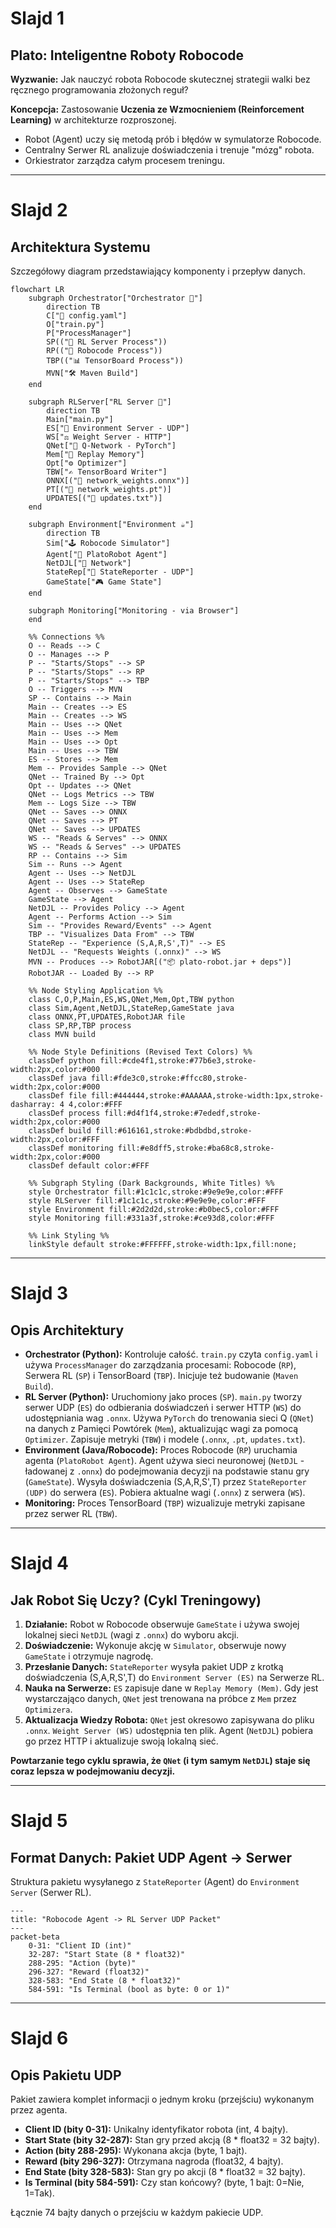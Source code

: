 # Slajd 1

## Plato: Inteligentne Roboty Robocode

**Wyzwanie:** Jak nauczyć robota Robocode skutecznej strategii walki bez ręcznego programowania złożonych reguł?

**Koncepcja:** Zastosowanie **Uczenia ze Wzmocnieniem (Reinforcement Learning)** w architekturze rozproszonej.

* Robot (Agent) uczy się metodą prób i błędów w symulatorze Robocode.
* Centralny Serwer RL analizuje doświadczenia i trenuje "mózg" robota.
* Orkiestrator zarządza całym procesem treningu.

---

# Slajd 2

## Architektura Systemu

Szczegółowy diagram przedstawiający komponenty i przepływ danych.

```mermaid
flowchart LR
    subgraph Orchestrator["Orchestrator 🐍"]
        direction TB
        C["📄 config.yaml"]
        O["train.py"]
        P["ProcessManager"]
        SP(("🧠 RL Server Process"))
        RP(("🤖 Robocode Process"))
        TBP(("📊 TensorBoard Process"))
        MVN["🛠️ Maven Build"]
    end

    subgraph RLServer["RL Server 🐍"]
        direction TB
        Main["main.py"]
        ES["📨 Environment Server - UDP"]
        WS["⚖️ Weight Server - HTTP"]
        QNet["🧠 Q-Network - PyTorch"]
        Mem["💾 Replay Memory"]
        Opt["⚙️ Optimizer"]
        TBW["✍️ TensorBoard Writer"]
        ONNX[("📄 network_weights.onnx")]
        PT[("💾 network_weights.pt")]
        UPDATES[("📄 updates.txt")]
    end

    subgraph Environment["Environment ☕"]
        direction TB
        Sim["🕹️ Robocode Simulator"]
        Agent["🤖 PlatoRobot Agent"]
        NetDJL["🧠 Network"]
        StateRep["📡 StateReporter - UDP"]
        GameState["🎮 Game State"]
    end

    subgraph Monitoring["Monitoring - via Browser"]
    end

    %% Connections %%
    O -- Reads --> C
    O -- Manages --> P
    P -- "Starts/Stops" --> SP
    P -- "Starts/Stops" --> RP
    P -- "Starts/Stops" --> TBP
    O -- Triggers --> MVN
    SP -- Contains --> Main
    Main -- Creates --> ES
    Main -- Creates --> WS
    Main -- Uses --> QNet
    Main -- Uses --> Mem
    Main -- Uses --> Opt
    Main -- Uses --> TBW
    ES -- Stores --> Mem
    Mem -- Provides Sample --> QNet
    QNet -- Trained By --> Opt
    Opt -- Updates --> QNet
    QNet -- Logs Metrics --> TBW
    Mem -- Logs Size --> TBW
    QNet -- Saves --> ONNX
    QNet -- Saves --> PT
    QNet -- Saves --> UPDATES
    WS -- "Reads & Serves" --> ONNX
    WS -- "Reads & Serves" --> UPDATES
    RP -- Contains --> Sim
    Sim -- Runs --> Agent
    Agent -- Uses --> NetDJL
    Agent -- Uses --> StateRep
    Agent -- Observes --> GameState
    GameState --> Agent
    NetDJL -- Provides Policy --> Agent
    Agent -- Performs Action --> Sim
    Sim -- "Provides Reward/Events" --> Agent
    TBP -- "Visualizes Data From" --> TBW
    StateRep -- "Experience (S,A,R,S',T)" --> ES
    NetDJL -- "Requests Weights (.onnx)" --> WS
    MVN -- Produces --> RobotJAR[("📦 plato-robot.jar + deps")]
    RobotJAR -- Loaded By --> RP

    %% Node Styling Application %%
    class C,O,P,Main,ES,WS,QNet,Mem,Opt,TBW python
    class Sim,Agent,NetDJL,StateRep,GameState java
    class ONNX,PT,UPDATES,RobotJAR file
    class SP,RP,TBP process
    class MVN build

    %% Node Style Definitions (Revised Text Colors) %%
    classDef python fill:#cde4f1,stroke:#77b6e3,stroke-width:2px,color:#000
    classDef java fill:#fde3c0,stroke:#ffcc80,stroke-width:2px,color:#000  
    classDef file fill:#444444,stroke:#AAAAAA,stroke-width:1px,stroke-dasharray: 4 4,color:#FFF  
    classDef process fill:#d4f1f4,stroke:#7ededf,stroke-width:2px,color:#000
    classDef build fill:#616161,stroke:#bdbdbd,stroke-width:2px,color:#FFF  
    classDef monitoring fill:#e8dff5,stroke:#ba68c8,stroke-width:2px,color:#000
    classDef default color:#FFF

    %% Subgraph Styling (Dark Backgrounds, White Titles) %%
    style Orchestrator fill:#1c1c1c,stroke:#9e9e9e,color:#FFF
    style RLServer fill:#1c1c1c,stroke:#9e9e9e,color:#FFF
    style Environment fill:#2d2d2d,stroke:#b0bec5,color:#FFF
    style Monitoring fill:#331a3f,stroke:#ce93d8,color:#FFF

    %% Link Styling %%
    linkStyle default stroke:#FFFFFF,stroke-width:1px,fill:none;

```

---

# Slajd 3

## Opis Architektury

* **Orchestrator (Python):** Kontroluje całość. `train.py` czyta `config.yaml` i używa `ProcessManager` do zarządzania procesami: Robocode (`RP`), Serwera RL (`SP`) i TensorBoard (`TBP`). Inicjuje też budowanie (`Maven Build`).
* **RL Server (Python):** Uruchomiony jako proces (`SP`). `main.py` tworzy serwer UDP (`ES`) do odbierania doświadczeń i serwer HTTP (`WS`) do udostępniania wag `.onnx`. Używa `PyTorch` do trenowania sieci Q (`QNet`) na danych z Pamięci Powtórek (`Mem`), aktualizując wagi za pomocą `Optimizer`. Zapisuje metryki (`TBW`) i modele (`.onnx`, `.pt`, `updates.txt`).
* **Environment (Java/Robocode):** Proces Robocode (`RP`) uruchamia agenta (`PlatoRobot Agent`). Agent używa sieci neuronowej (`NetDJL` - ładowanej z `.onnx`) do podejmowania decyzji na podstawie stanu gry (`GameState`). Wysyła doświadczenia (S,A,R,S',T) przez `StateReporter (UDP)` do serwera (`ES`). Pobiera aktualne wagi (`.onnx`) z serwera (`WS`).
* **Monitoring:** Proces TensorBoard (`TBP`) wizualizuje metryki zapisane przez serwer RL (`TBW`).

---

# Slajd 4

## Jak Robot Się Uczy? (Cykl Treningowy)

1. **Działanie:** Robot w Robocode obserwuje `GameState` i używa swojej lokalnej sieci `NetDJL` (wagi z `.onnx`) do wyboru akcji.
2. **Doświadczenie:** Wykonuje akcję w `Simulator`, obserwuje nowy `GameState` i otrzymuje nagrodę.
3. **Przesłanie Danych:** `StateReporter` wysyła pakiet UDP z krotką doświadczenia (S,A,R,S',T) do `Environment Server (ES)` na Serwerze RL.
4. **Nauka na Serwerze:** `ES` zapisuje dane w `Replay Memory (Mem)`. Gdy jest wystarczająco danych, `QNet` jest trenowana na próbce z `Mem` przez `Optimizera`.
5. **Aktualizacja Wiedzy Robota:** `QNet` jest okresowo zapisywana do pliku `.onnx`. `Weight Server (WS)` udostępnia ten plik. Agent (`NetDJL`) pobiera go przez HTTP i aktualizuje swoją lokalną sieć.

**Powtarzanie tego cyklu sprawia, że `QNet` (i tym samym `NetDJL`) staje się coraz lepsza w podejmowaniu decyzji.**

---

# Slajd 5

## Format Danych: Pakiet UDP Agent -> Serwer

Struktura pakietu wysyłanego z `StateReporter` (Agent) do `Environment Server` (Serwer RL).

```mermaid
---
title: "Robocode Agent -> RL Server UDP Packet"
---
packet-beta
    0-31: "Client ID (int)"
    32-287: "Start State (8 * float32)"
    288-295: "Action (byte)"
    296-327: "Reward (float32)"
    328-583: "End State (8 * float32)"
    584-591: "Is Terminal (bool as byte: 0 or 1)"
```

---

# Slajd 6

## Opis Pakietu UDP

Pakiet zawiera komplet informacji o jednym kroku (przejściu) wykonanym przez agenta.

* **Client ID (bity 0-31):** Unikalny identyfikator robota (int, 4 bajty).
* **Start State (bity 32-287):** Stan gry przed akcją (8 * float32 = 32 bajty).
* **Action (bity 288-295):** Wykonana akcja (byte, 1 bajt).
* **Reward (bity 296-327):** Otrzymana nagroda (float32, 4 bajty).
* **End State (bity 328-583):** Stan gry po akcji (8 * float32 = 32 bajty).
* **Is Terminal (bity 584-591):** Czy stan końcowy? (byte, 1 bajt: 0=Nie, 1=Tak).

Łącznie 74 bajty danych o przejściu w każdym pakiecie UDP.
